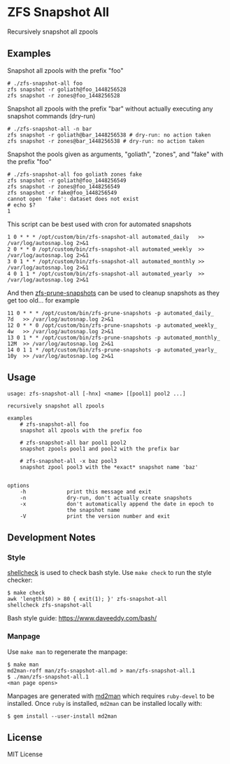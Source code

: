 ZFS Snapshot All
================

Recursively snapshot all zpools

Examples
--------

Snapshot all zpools with the prefix "foo"

    # ./zfs-snapshot-all foo
    zfs snapshot -r goliath@foo_1448256528
    zfs snapshot -r zones@foo_1448256528

Snapshot all zpools with the prefix "bar" without actually executing
any snapshot commands (dry-run)

    # ./zfs-snapshot-all -n bar
    zfs snapshot -r goliath@bar_1448256538 # dry-run: no action taken
    zfs snapshot -r zones@bar_1448256538 # dry-run: no action taken

Snapshot the pools given as arguments, "goliath", "zones", and "fake"
with the prefix "foo"

    # ./zfs-snapshot-all foo goliath zones fake
    zfs snapshot -r goliath@foo_1448256549
    zfs snapshot -r zones@foo_1448256549
    zfs snapshot -r fake@foo_1448256549
    cannot open 'fake': dataset does not exist
    # echo $?
    1

This script can be best used with cron for automated snapshots

    1 0 * * * /opt/custom/bin/zfs-snapshot-all automated_daily   >> /var/log/autosnap.log 2>&1
    2 0 * * 0 /opt/custom/bin/zfs-snapshot-all automated_weekly  >> /var/log/autosnap.log 2>&1
    3 0 1 * * /opt/custom/bin/zfs-snapshot-all automated_monthly >> /var/log/autosnap.log 2>&1
    4 0 1 1 * /opt/custom/bin/zfs-snapshot-all automated_yearly  >> /var/log/autosnap.log 2>&1

And then [zfs-prune-snapshots](https://github.com/bahamas10/zfs-prune-snapshots)
can be used to cleanup snapshots as they get too old... for example

    11 0 * * * /opt/custom/bin/zfs-prune-snapshots -p automated_daily_   7d   >> /var/log/autosnap.log 2>&1
    12 0 * * 0 /opt/custom/bin/zfs-prune-snapshots -p automated_weekly_  4w   >> /var/log/autosnap.log 2>&1
    13 0 1 * * /opt/custom/bin/zfs-prune-snapshots -p automated_monthly_ 12M  >> /var/log/autosnap.log 2>&1
    14 0 1 1 * /opt/custom/bin/zfs-prune-snapshots -p automated_yearly_  10y  >> /var/log/autosnap.log 2>&1

Usage
-----

    usage: zfs-snapshot-all [-hnx] <name> [[pool1] pool2 ...]

    recursively snapshot all zpools

    examples
        # zfs-snapshot-all foo
        snapshot all zpools with the prefix foo

        # zfs-snapshot-all bar pool1 pool2
        snapshot zpools pool1 and pool2 with the prefix bar

        # zfs-snapshot-all -x baz pool3
        snapshot zpool pool3 with the *exact* snapshot name 'baz'


    options
        -h             print this message and exit
        -n             dry-run, don't actually create snapshots
        -x             don't automatically append the date in epoch to
                       the snapshot name
        -V             print the version number and exit

Development Notes
-----------------

### Style

[shellcheck](https://www.shellcheck.net/) is used to check bash style.  Use
`make check` to run the style checker:

    $ make check
    awk 'length($0) > 80 { exit(1); }' zfs-snapshot-all
    shellcheck zfs-snapshot-all

Bash style guide: https://www.daveeddy.com/bash/

### Manpage

Use `make man` to regenerate the manpage:

    $ make man
    md2man-roff man/zfs-snapshot-all.md > man/zfs-snapshot-all.1
    $ ./man/zfs-snapshot-all.1
    <man page opens>

Manpages are generated with [md2man](https://github.com/sunaku/md2man) which
requires `ruby-devel` to be installed.  Once `ruby` is installed, `md2man` can
be installed locally with:

    $ gem install --user-install md2man

License
-------

MIT License
